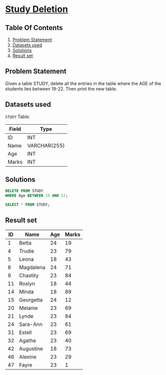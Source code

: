 # [Study Deletion](https://www.interviewbit.com/problems/study-deletion/)

## Table Of Contents
1. [Problem Statement]()
2. [Datasets used]()
3. [Solutions]()
4. [Result set]()

## Problem Statement

Given a table STUDY, delete all the entries in the table where the AGE of the students lies between 19-22. Then print the new table.

## Datasets used

```STUDY``` Table:

| Field | Type         |
| ----- | ------------ |
| ID    | INT          |
| Name  | VARCHAR(255) |
| Age   | INT          |
| Marks | INT          |

## Solutions

```sql
DELETE FROM STUDY
WHERE Age BETWEEN 19 AND 22;

SELECT * FROM STUDY;
```

## Result set

| **ID** | **Name**  | **Age** | **Marks** |
| ------ | --------- | ------- | --------- |
| 1      | Betta     | 24      | 19        |
| 4      | Trudie    | 23      | 79        |
| 5      | Leona     | 18      | 43        |
| 8      | Magdalena | 24      | 71        |
| 9      | Chastity  | 23      | 84        |
| 11     | Roslyn    | 18      | 44        |
| 14     | Minda     | 18      | 89        |
| 15     | Georgetta | 24      | 12        |
| 20     | Melanie   | 23      | 69        |
| 21     | Lynde     | 23      | 84        |
| 24     | Sara-Ann  | 23      | 61        |
| 31     | Estell    | 23      | 69        |
| 32     | Agathe    | 23      | 40        |
| 42     | Augustine | 18      | 73        |
| 46     | Alexine   | 23      | 29        |
| 47     | Fayre     | 23      | 1         |